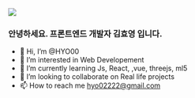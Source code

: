 <img src="https://capsule-render.vercel.app/api?type=waving&color=timeGradient&height=200&section=header&text=KimHyoyeong%20Github&fontSize=90&fontColor=05C7F2&animation=twinkling" />

### 안녕하세요. 프론트엔드 개발자 김효영 입니다. 

- 👋 Hi, I’m @HYO00
- 👀 I’m interested in Web Developement
- 🌱 I’m currently learning Js, React, ,vue, threejs, ml5
- 💞️ I’m looking to collaborate on Real life projects
- 📫 How to reach me hyo02222@gmail.com

<!---
HYO00/HYO00 is a ✨ special ✨ repository because its `README.md` (this file) appears on your GitHub profile.
You can click the Preview link to take a look at your changes.
--->
